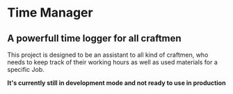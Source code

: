 # Time Manager

## A powerfull time logger for all craftmen

This project is designed to be an assistant to all kind of craftmen, who needs to keep track of their working hours as well as used materials for a specific Job. 

**It's currently still in development mode and not ready to use in production**

